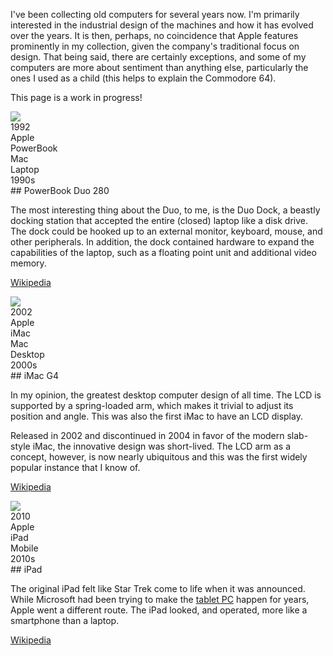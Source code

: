 I've been collecting old computers for several years now. I'm primarily
interested in the industrial design of the machines and how it has evolved over
the years. It is then, perhaps, no coincidence that Apple features prominently
in my collection, given the company's traditional focus on design. That being
said, there are certainly exceptions, and some of my computers are more about
sentiment than anything else, particularly the ones I used as a child (this
helps to explain the Commodore 64).

This page is a work in progress!

<!--
<div class="exhibit">
<img src="files/computers/00.jpg">
<div class="caption">
<div class="tag-box">
<div class="tag">Apple</div>
</div>
Description of 00
</div>
</div>
-->

<!--
<div class="exhibit">
<img src="files/computers/commodore-64.jpg">
<div class="caption">
<div class="tag-box">
<div class="tag">1982</div>
<div class="tag">Commodore</div>
<div class="tag">Desktop</div>
<div class="tag">1980s</div>
</div>
## Commodore 64

The Commodore 64 is the first computer I ever used. My family got one around
1984 (I don't actually remember a time before we had it). Mostly, I played
simple games on it. My dad even made me a controller for one of them!

There are a lot of people around my age who have similar memories and I'm
convinced (along with a lot of other people) that the Commodore 64 played a huge
part in shaping the modern computing industry.

[Wikipedia](https://en.wikipedia.org/wiki/Commodore_64)
</div>
</div>
-->

<div class="exhibit">
<img src="files/computers/powerbook-duo-280-0.jpg">
<div class="caption">
<div class="tag-box">
<div class="tag">1992</div>
<div class="tag">Apple</div>
<div class="tag">PowerBook</div>
<div class="tag">Mac</div>
<div class="tag">Laptop</div>
<div class="tag">1990s</div>
</div>
## PowerBook Duo 280

The most interesting thing about the Duo, to me, is the Duo Dock, a beastly
docking station that accepted the entire (closed) laptop like a disk drive.  The
dock could be hooked up to an external monitor, keyboard, mouse, and other
peripherals. In addition, the dock contained hardware to expand the capabilities
of the laptop, such as a floating point unit and additional video memory.

[Wikipedia](https://en.wikipedia.org/wiki/PowerBook_Duo)
</div>
</div>

<div class="exhibit">
<img src="files/computers/imac-g4-0.jpg">
<div class="caption">
<div class="tag-box">
<div class="tag">2002</div>
<div class="tag">Apple</div>
<div class="tag">iMac</div>
<div class="tag">Mac</div>
<div class="tag">Desktop</div>
<div class="tag">2000s</div>
</div>
## iMac G4

In my opinion, the greatest desktop computer design of all time. The LCD is
supported by a spring-loaded arm, which makes it trivial to adjust its position
and angle. This was also the first iMac to have an LCD display.

Released in 2002 and discontinued in 2004 in favor of the modern slab-style
iMac, the innovative design was short-lived. The LCD arm as a concept, however,
is now nearly ubiquitous and this was the first widely popular instance that I
know of.

[Wikipedia](https://en.wikipedia.org/wiki/IMac_G4)
</div>
</div>

<div class="exhibit">
<img src="files/computers/ipad-1-0.jpg">
<div class="caption">
<div class="tag-box">
<div class="tag">2010</div>
<div class="tag">Apple</div>
<div class="tag">iPad</div>
<div class="tag">Mobile</div>
<div class="tag">2010s</div>
</div>
## iPad

The original iPad felt like Star Trek come to life when it was announced. While
Microsoft had been trying to make the
[tablet PC](https://en.wikipedia.org/wiki/Microsoft_Tablet_PC) happen for years,
Apple went a different route. The iPad looked, and operated, more like a
smartphone than a laptop.

[Wikipedia](https://en.wikipedia.org/wiki/IPad_(1st_generation))
</div>
</div>

<script src="computers.js"></script>
